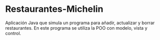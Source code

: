 # Restaurantes-Michelin
Aplicación Java que simula un programa para añadir, actualizar y borrar restaurantes. En este programa se utiliza la POO con modelo, vista y control.
